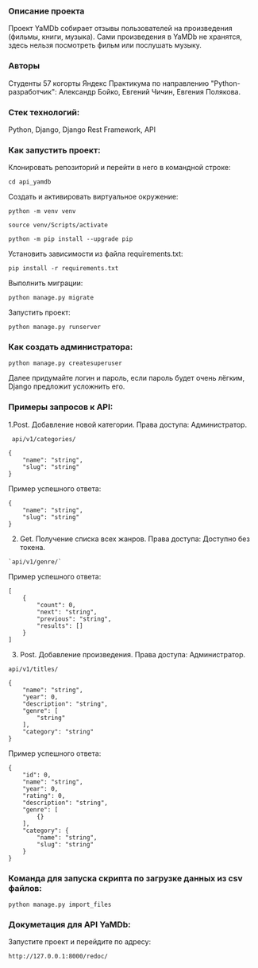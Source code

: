 ### Описание проекта 

Проект YaMDb собирает отзывы пользователей на произведения (фильмы, книги, музыка). Сами произведения в YaMDb не хранятся, здесь нельзя посмотреть фильм или послушать музыку. 

### Авторы 

Студенты 57 когорты Яндекс Практикума по направлению "Python-разработчик":
Александр Бойко, Евгений Чичин, Евгения Полякова.

### Стек технологий: 

Python, Django, Django Rest Framework, API 

### Как запустить проект:

Клонировать репозиторий и перейти в него в командной строке:

```
cd api_yamdb
```

Cоздать и активировать виртуальное окружение:

```
python -m venv venv
```

```
source venv/Scripts/activate
```

```
python -m pip install --upgrade pip
```

Установить зависимости из файла requirements.txt:

```
pip install -r requirements.txt
```

Выполнить миграции:

```
python manage.py migrate
```

Запустить проект:

```
python manage.py runserver 
``` 
### Как создать администратора: 

```
python manage.py createsuperuser
```  

Далее придумайте логин и пароль, если пароль будет очень лёгким, Django предложит усложнить его. 

### Примеры запросов к API:  

1.Post. Добавление новой категории. Права доступа: Администратор.  
``` 
 api/v1/categories/ 
```

```
{
    "name": "string",
    "slug": "string"
}
```
Пример успешного ответа:
```
{
    "name": "string",
    "slug": "string"
}
```
2. Get. Получение списка всех жанров. Права доступа: Доступно без токена. 
```
`api/v1/genre/`
``` 

Пример успешного ответа:
```
[
    {
        "count": 0,
        "next": "string",
        "previous": "string",
        "results": []
    }
]
```
3. Post. Добавление произведения. Права доступа: Администратор.
```  
api/v1/titles/ 
```

```
{
    "name": "string",
    "year": 0,
    "description": "string",
    "genre": [
        "string"
    ],
    "category": "string"
}
```
Пример успешного ответа:
```
{
    "id": 0,
    "name": "string",
    "year": 0,
    "rating": 0,
    "description": "string",
    "genre": [
        {}
    ],
    "category": {
        "name": "string",
        "slug": "string"
    }
}
``` 

### Команда для запуска скрипта по загрузке данных из csv файлов: 
``` 
python manage.py import_files 
``` 

### Докуметация для API YaMDb:

Запустите проект и перейдите по адресу: 

```
http://127.0.0.1:8000/redoc/
```